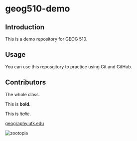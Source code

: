# geog510-demo

## Introduction 

This is a demo repository for GEOG 510.

## Usage

You can use this reposgitory to practice using Git and GitHub.

## Contributors

The whole class.

This is **bold**.

This is _italic_.

[geography.utk.edu](https://geography.utk.edu)

![zootopia](https://i.imgur.com/ZBwwcjo.gif)